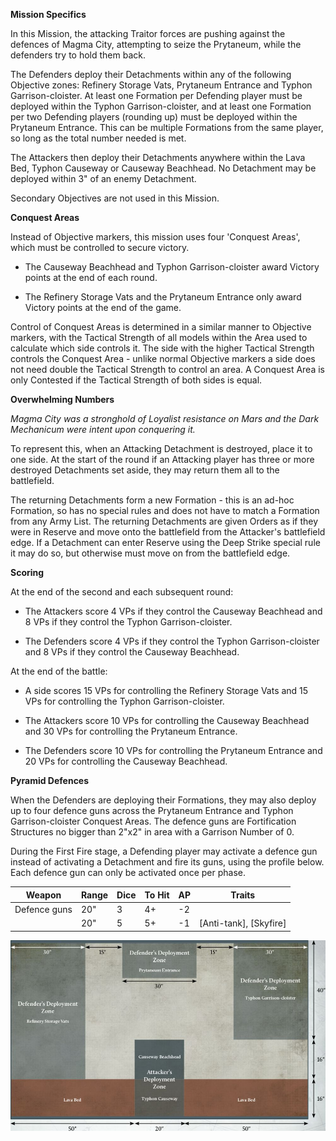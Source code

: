 **Mission Specifics**

In this Mission, the attacking Traitor forces are pushing against the defences of Magma City, attempting to seize the Prytaneum, while the defenders try to hold them back.

The Defenders deploy their Detachments within any of the following Objective zones: Refinery Storage Vats, Prytaneum Entrance and Typhon Garrison-cloister. At least one Formation per Defending player must be deployed within the Typhon Garrison-cloister, and at least one Formation per two Defending players (rounding up) must be deployed within the Prytaneum Entrance. This can be multiple Formations from the same player, so long as the total number needed is met.

The Attackers then deploy their Detachments anywhere within the Lava Bed, Typhon Causeway or Causeway Beachhead. No Detachment may be deployed within 3" of an enemy Detachment.

Secondary Objectives are not used in this Mission.

**Conquest Areas**

Instead of Objective markers, this mission uses four 'Conquest Areas', which must be controlled to secure victory.

- The Causeway Beachhead and Typhon Garrison-cloister award Victory points at the end of each round.

- The Refinery Storage Vats and the Prytaneum Entrance only award Victory points at the end of the game.

Control of Conquest Areas is determined in a similar manner to Objective markers, with the Tactical Strength of all models within the Area used to calculate which side controls it. The side with the higher Tactical Strength controls the Conquest Area - unlike normal Objective markers a side does not need double the Tactical Strength to control an area. A Conquest Area is only Contested if the Tactical Strength of both sides is equal.

**Overwhelming Numbers**

*Magma City was a stronghold of Loyalist resistance on Mars and the Dark Mechanicum were intent upon conquering it.*

To represent this, when an Attacking Detachment is destroyed, place it to one side. At the start of the round if an Attacking player has three or more destroyed Detachments set aside, they may return them all to the battlefield.

The returning Detachments form a new Formation - this is an ad-hoc Formation, so has no special rules and does not have to match a Formation from any Army List. The returning Detachments are given Orders as if they were in Reserve and move onto the battlefield from the Attacker's battlefield edge. If a Detachment can enter Reserve using the Deep Strike special rule it may do so, but otherwise must move on from the battlefield edge.

**Scoring**

At the end of the second and each subsequent round:

- The Attackers score 4 VPs if they control the Causeway Beachhead and 8 VPs if they control the Typhon Garrison-cloister.

- The Defenders score 4 VPs if they control the Typhon Garrison-cloister and 8 VPs if they control the Causeway Beachhead.

At the end of the battle:

- A side scores 15 VPs for controlling the Refinery Storage Vats and 15 VPs for controlling the Typhon Garrison-cloister.

- The Attackers score 10 VPs for controlling the Causeway Beachhead and 30 VPs for controlling the Prytaneum Entrance.

- The Defenders score 10 VPs for controlling the Prytaneum Entrance and 20 VPs for controlling the Causeway Beachhead.

**Pyramid Defences**

When the Defenders are deploying their Formations, they may also deploy up to four defence guns across the Prytaneum Entrance and Typhon Garrison-cloister Conquest Areas. The defence guns are Fortification Structures no bigger than 2"x2" in area with a Garrison Number of 0.

During the First Fire stage, a Defending player may activate a defence gun instead of activating a Detachment and fire its guns, using the profile below. Each defence gun can only be activated once per phase.

| Weapon        | Range | Dice | To Hit | AP  | Traits               |
|---------------|-------|------|--------|-----|----------------------|
| Defence guns  | 20"   | 3    | 4+     | -2  |                      |
|               | 20"   | 5    | 5+     | -1  | [Anti-tank], [Skyfire]   |

![](../media/legions_imperialis_campaigns/the_fall_of_magma_city.jpg)
